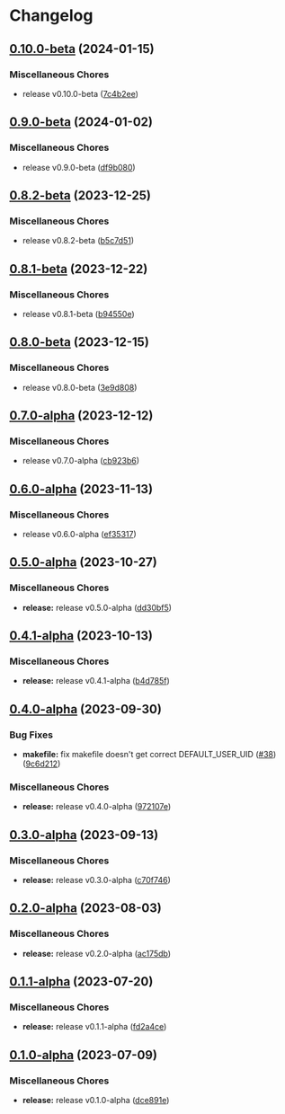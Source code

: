 # Changelog

## [0.10.0-beta](https://github.com/instill-ai/core/compare/v0.9.0-beta...v0.10.0-beta) (2024-01-15)


### Miscellaneous Chores

* release v0.10.0-beta ([7c4b2ee](https://github.com/instill-ai/core/commit/7c4b2eee96458bc3dedf0a69562679310d5bc0a0))

## [0.9.0-beta](https://github.com/instill-ai/core/compare/v0.8.2-beta...v0.9.0-beta) (2024-01-02)


### Miscellaneous Chores

* release v0.9.0-beta ([df9b080](https://github.com/instill-ai/core/commit/df9b080d522af7aee35b52ca09a4a4d8886d4a52))

## [0.8.2-beta](https://github.com/instill-ai/core/compare/v0.8.1-beta...v0.8.2-beta) (2023-12-25)


### Miscellaneous Chores

* release v0.8.2-beta ([b5c7d51](https://github.com/instill-ai/core/commit/b5c7d510fe718fd2f874888238e64a0133e0057d))

## [0.8.1-beta](https://github.com/instill-ai/core/compare/v0.8.0-beta...v0.8.1-beta) (2023-12-22)


### Miscellaneous Chores

* release v0.8.1-beta ([b94550e](https://github.com/instill-ai/core/commit/b94550e0b5823671f58e1a33774c1aa2736128ee))

## [0.8.0-beta](https://github.com/instill-ai/core/compare/v0.7.0-alpha...v0.8.0-beta) (2023-12-15)


### Miscellaneous Chores

* release v0.8.0-beta ([3e9d808](https://github.com/instill-ai/core/commit/3e9d80886c3fabf34fb05fb881af1009679b466a))

## [0.7.0-alpha](https://github.com/instill-ai/core/compare/v0.6.0-alpha...v0.7.0-alpha) (2023-12-12)


### Miscellaneous Chores

* release v0.7.0-alpha ([cb923b6](https://github.com/instill-ai/core/commit/cb923b678f0d2ac6609252904fdffc0d6b091031))

## [0.6.0-alpha](https://github.com/instill-ai/core/compare/v0.5.0-alpha...v0.6.0-alpha) (2023-11-13)


### Miscellaneous Chores

* release v0.6.0-alpha ([ef35317](https://github.com/instill-ai/core/commit/ef353178b4e0c0a9cebc2c4d281f8b547a23b50b))

## [0.5.0-alpha](https://github.com/instill-ai/core/compare/v0.4.1-alpha...v0.5.0-alpha) (2023-10-27)


### Miscellaneous Chores

* **release:** release v0.5.0-alpha ([dd30bf5](https://github.com/instill-ai/core/commit/dd30bf546bb79a8733d14df219658c4181af2e13))

## [0.4.1-alpha](https://github.com/instill-ai/core/compare/v0.4.0-alpha...v0.4.1-alpha) (2023-10-13)


### Miscellaneous Chores

* **release:** release v0.4.1-alpha ([b4d785f](https://github.com/instill-ai/core/commit/b4d785fe2c6ebbe74b5c6c87654a55abb6a6f7b3))

## [0.4.0-alpha](https://github.com/instill-ai/core/compare/v0.3.0-alpha...v0.4.0-alpha) (2023-09-30)


### Bug Fixes

* **makefile:** fix makefile doesn't get correct DEFAULT_USER_UID ([#38](https://github.com/instill-ai/core/issues/38)) ([9c6d212](https://github.com/instill-ai/core/commit/9c6d2128258770ad6669226f3f4bf38f4450ea93))


### Miscellaneous Chores

* **release:** release v0.4.0-alpha ([972107e](https://github.com/instill-ai/core/commit/972107e1a2bbcbdf9d22b10f98d86d4c18cbc481))

## [0.3.0-alpha](https://github.com/instill-ai/core/compare/v0.2.0-alpha...v0.3.0-alpha) (2023-09-13)


### Miscellaneous Chores

* **release:** release v0.3.0-alpha ([c70f746](https://github.com/instill-ai/core/commit/c70f746112a18d17c3d368a36d1603575c555f11))

## [0.2.0-alpha](https://github.com/instill-ai/core/compare/v0.1.1-alpha...v0.2.0-alpha) (2023-08-03)


### Miscellaneous Chores

* **release:** release v0.2.0-alpha ([ac175db](https://github.com/instill-ai/core/commit/ac175db408a918394b1767a514a3d836f3051b20))

## [0.1.1-alpha](https://github.com/instill-ai/core/compare/v0.1.0-alpha...v0.1.1-alpha) (2023-07-20)


### Miscellaneous Chores

* **release:** release v0.1.1-alpha ([fd2a4ce](https://github.com/instill-ai/core/commit/fd2a4cee9016cd64c6ced3211784981b373c8b29))

## [0.1.0-alpha](https://github.com/instill-ai/core/compare/v0.1.0-alpha...v0.1.0-alpha) (2023-07-09)


### Miscellaneous Chores

* **release:** release v0.1.0-alpha ([dce891e](https://github.com/instill-ai/core/commit/dce891e4abff68e204d64a5afb1597d927a61d71))
